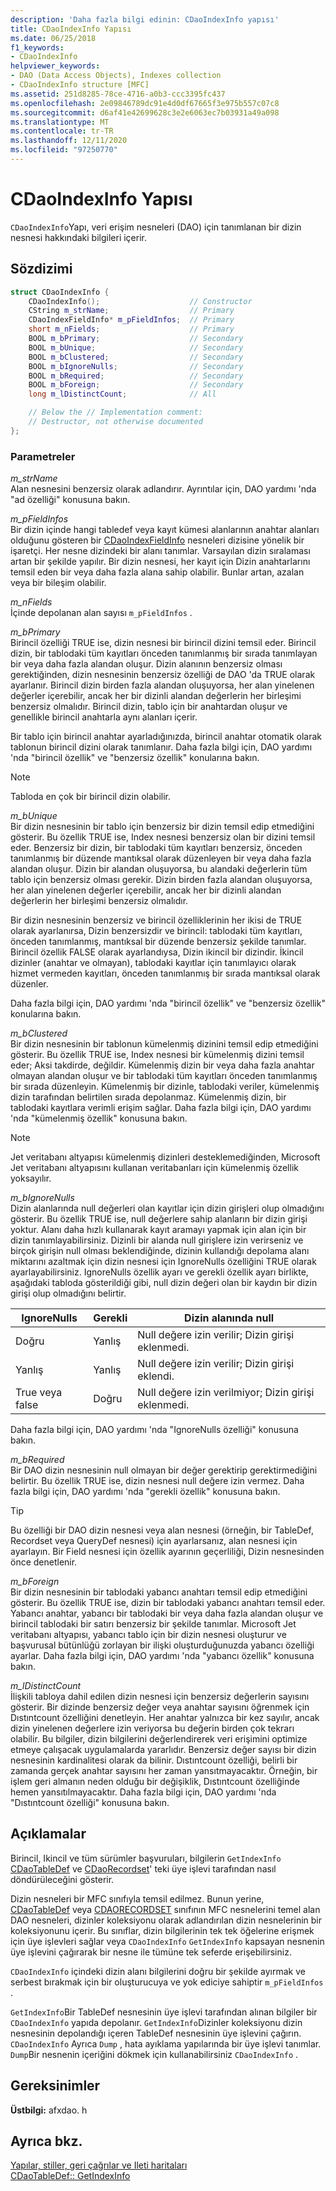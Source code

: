```yaml
---
description: 'Daha fazla bilgi edinin: CDaoIndexInfo yapısı'
title: CDaoIndexInfo Yapısı
ms.date: 06/25/2018
f1_keywords:
- CDaoIndexInfo
helpviewer_keywords:
- DAO (Data Access Objects), Indexes collection
- CDaoIndexInfo structure [MFC]
ms.assetid: 251d8285-78ce-4716-a0b3-ccc3395fc437
ms.openlocfilehash: 2e09846789dc91e4d0df67665f3e975b557c07c8
ms.sourcegitcommit: d6af41e42699628c3e2e6063ec7b03931a49a098
ms.translationtype: MT
ms.contentlocale: tr-TR
ms.lasthandoff: 12/11/2020
ms.locfileid: "97250770"
---
```

# <a name="cdaoindexinfo-structure"></a>CDaoIndexInfo Yapısı

`CDaoIndexInfo`Yapı, veri erişim nesneleri (DAO) için tanımlanan bir dizin nesnesi hakkındaki bilgileri içerir.

## <a name="syntax"></a>Sözdizimi

```cpp
struct CDaoIndexInfo {
    CDaoIndexInfo();                    // Constructor
    CString m_strName;                  // Primary
    CDaoIndexFieldInfo* m_pFieldInfos;  // Primary
    short m_nFields;                    // Primary
    BOOL m_bPrimary;                    // Secondary
    BOOL m_bUnique;                     // Secondary
    BOOL m_bClustered;                  // Secondary
    BOOL m_bIgnoreNulls;                // Secondary
    BOOL m_bRequired;                   // Secondary
    BOOL m_bForeign;                    // Secondary
    long m_lDistinctCount;              // All

    // Below the // Implementation comment:
    // Destructor, not otherwise documented
};
```

### <a name="parameters"></a>Parametreler

*m_strName*<br/>
Alan nesnesini benzersiz olarak adlandırır. Ayrıntılar için, DAO yardımı 'nda "ad özelliği" konusuna bakın.

*m_pFieldInfos*<br/>
Bir dizin içinde hangi tabledef veya kayıt kümesi alanlarının anahtar alanları olduğunu gösteren bir [CDaoIndexFieldInfo](../../mfc/reference/cdaoindexfieldinfo-structure.md) nesneleri dizisine yönelik bir işaretçi. Her nesne dizindeki bir alanı tanımlar. Varsayılan dizin sıralaması artan bir şekilde yapılır. Bir dizin nesnesi, her kayıt için Dizin anahtarlarını temsil eden bir veya daha fazla alana sahip olabilir. Bunlar artan, azalan veya bir bileşim olabilir.

*m_nFields*<br/>
İçinde depolanan alan sayısı `m_pFieldInfos` .

*m_bPrimary*<br/>
Birincil özelliği TRUE ise, dizin nesnesi bir birincil dizini temsil eder. Birincil dizin, bir tablodaki tüm kayıtları önceden tanımlanmış bir sırada tanımlayan bir veya daha fazla alandan oluşur. Dizin alanının benzersiz olması gerektiğinden, dizin nesnesinin benzersiz özelliği de DAO 'da TRUE olarak ayarlanır. Birincil dizin birden fazla alandan oluşuyorsa, her alan yinelenen değerler içerebilir, ancak her bir dizinli alandan değerlerin her birleşimi benzersiz olmalıdır. Birincil dizin, tablo için bir anahtardan oluşur ve genellikle birincil anahtarla aynı alanları içerir.

Bir tablo için birincil anahtar ayarladığınızda, birincil anahtar otomatik olarak tablonun birincil dizini olarak tanımlanır. Daha fazla bilgi için, DAO yardımı 'nda "birincil özellik" ve "benzersiz özellik" konularına bakın.

> [!NOTE]
> Tabloda en çok bir birincil dizin olabilir.

*m_bUnique*<br/>
Bir dizin nesnesinin bir tablo için benzersiz bir dizin temsil edip etmediğini gösterir. Bu özellik TRUE ise, Index nesnesi benzersiz olan bir dizini temsil eder. Benzersiz bir dizin, bir tablodaki tüm kayıtları benzersiz, önceden tanımlanmış bir düzende mantıksal olarak düzenleyen bir veya daha fazla alandan oluşur. Dizin bir alandan oluşuyorsa, bu alandaki değerlerin tüm tablo için benzersiz olması gerekir. Dizin birden fazla alandan oluşuyorsa, her alan yinelenen değerler içerebilir, ancak her bir dizinli alandan değerlerin her birleşimi benzersiz olmalıdır.

Bir dizin nesnesinin benzersiz ve birincil özelliklerinin her ikisi de TRUE olarak ayarlanırsa, Dizin benzersizdir ve birincil: tablodaki tüm kayıtları, önceden tanımlanmış, mantıksal bir düzende benzersiz şekilde tanımlar. Birincil özellik FALSE olarak ayarlandıysa, Dizin ikincil bir dizindir. İkincil dizinler (anahtar ve olmayan), tablodaki kayıtlar için tanımlayıcı olarak hizmet vermeden kayıtları, önceden tanımlanmış bir sırada mantıksal olarak düzenler.

Daha fazla bilgi için, DAO yardımı 'nda "birincil özellik" ve "benzersiz özellik" konularına bakın.

*m_bClustered*<br/>
Bir dizin nesnesinin bir tablonun kümelenmiş dizinini temsil edip etmediğini gösterir. Bu özellik TRUE ise, Index nesnesi bir kümelenmiş dizini temsil eder; Aksi takdirde, değildir. Kümelenmiş dizin bir veya daha fazla anahtar olmayan alandan oluşur ve bir tablodaki tüm kayıtları önceden tanımlanmış bir sırada düzenleyin. Kümelenmiş bir dizinle, tablodaki veriler, kümelenmiş dizin tarafından belirtilen sırada depolanmaz. Kümelenmiş dizin, bir tablodaki kayıtlara verimli erişim sağlar. Daha fazla bilgi için, DAO yardımı 'nda "kümelenmiş özellik" konusuna bakın.

> [!NOTE]
> Jet veritabanı altyapısı kümelenmiş dizinleri desteklemediğinden, Microsoft Jet veritabanı altyapısını kullanan veritabanları için kümelenmiş özellik yoksayılır.

*m_bIgnoreNulls*<br/>
Dizin alanlarında null değerleri olan kayıtlar için dizin girişleri olup olmadığını gösterir. Bu özellik TRUE ise, null değerlere sahip alanların bir dizin girişi yoktur. Alanı daha hızlı kullanarak kayıt aramayı yapmak için alan için bir dizin tanımlayabilirsiniz. Dizinli bir alanda null girişlere izin verirseniz ve birçok girişin null olması beklendiğinde, dizinin kullandığı depolama alanı miktarını azaltmak için dizin nesnesi için IgnoreNulls özelliğini TRUE olarak ayarlayabilirsiniz. IgnoreNulls özellik ayarı ve gerekli özellik ayarı birlikte, aşağıdaki tabloda gösterildiği gibi, null dizin değeri olan bir kaydın bir dizin girişi olup olmadığını belirtir.

|IgnoreNulls|Gerekli|Dizin alanında null|
|-----------------|--------------|-------------------------|
|Doğru|Yanlış|Null değere izin verilir; Dizin girişi eklenmedi.|
|Yanlış|Yanlış|Null değere izin verilir; Dizin girişi eklendi.|
|True veya false|Doğru|Null değere izin verilmiyor; Dizin girişi eklenmedi.|

Daha fazla bilgi için, DAO yardımı 'nda "IgnoreNulls özelliği" konusuna bakın.

*m_bRequired*<br/>
Bir DAO dizin nesnesinin null olmayan bir değer gerektirip gerektirmediğini belirtir. Bu özellik TRUE ise, dizin nesnesi null değere izin vermez. Daha fazla bilgi için, DAO yardımı 'nda "gerekli özellik" konusuna bakın.

> [!TIP]
> Bu özelliği bir DAO dizin nesnesi veya alan nesnesi (örneğin, bir TableDef, Recordset veya QueryDef nesnesi) için ayarlarsanız, alan nesnesi için ayarlayın. Bir Field nesnesi için özellik ayarının geçerliliği, Dizin nesnesinden önce denetlenir.

*m_bForeign*<br/>
Bir dizin nesnesinin bir tablodaki yabancı anahtarı temsil edip etmediğini gösterir. Bu özellik TRUE ise, dizin bir tablodaki yabancı anahtarı temsil eder. Yabancı anahtar, yabancı bir tablodaki bir veya daha fazla alandan oluşur ve birincil tablodaki bir satırı benzersiz bir şekilde tanımlar. Microsoft Jet veritabanı altyapısı, yabancı tablo için bir dizin nesnesi oluşturur ve başvurusal bütünlüğü zorlayan bir ilişki oluşturduğunuzda yabancı özelliği ayarlar. Daha fazla bilgi için, DAO yardımı 'nda "yabancı özellik" konusuna bakın.

*m_lDistinctCount*<br/>
İlişkili tabloya dahil edilen dizin nesnesi için benzersiz değerlerin sayısını gösterir. Bir dizinde benzersiz değer veya anahtar sayısını öğrenmek için Dıstıntcount özelliğini denetleyin. Her anahtar yalnızca bir kez sayılır, ancak dizin yinelenen değerlere izin veriyorsa bu değerin birden çok tekrarı olabilir. Bu bilgiler, dizin bilgilerini değerlendirerek veri erişimini optimize etmeye çalışacak uygulamalarda yararlıdır. Benzersiz değer sayısı bir dizin nesnesinin kardinalitesi olarak da bilinir. Dıstıntcount özelliği, belirli bir zamanda gerçek anahtar sayısını her zaman yansıtmayacaktır. Örneğin, bir işlem geri almanın neden olduğu bir değişiklik, Dıstıntcount özelliğinde hemen yansıtılmayacaktır. Daha fazla bilgi için, DAO yardımı 'nda "Dıstıntcount özelliği" konusuna bakın.

## <a name="remarks"></a>Açıklamalar

Birincil, Ikincil ve tüm sürümler başvuruları, bilgilerin `GetIndexInfo` [CDaoTableDef](../../mfc/reference/cdaotabledef-class.md#getindexinfo) ve [CDaoRecordset](../../mfc/reference/cdaorecordset-class.md#getindexinfo)' teki üye işlevi tarafından nasıl döndürüleceğini gösterir.

Dizin nesneleri bir MFC sınıfıyla temsil edilmez. Bunun yerine, [CDaoTableDef](../../mfc/reference/cdaotabledef-class.md) veya [CDAORECORDSET](../../mfc/reference/cdaorecordset-class.md) sınıfının MFC nesnelerini temel alan DAO nesneleri, dizinler koleksiyonu olarak adlandırılan dizin nesnelerinin bir koleksiyonunu içerir. Bu sınıflar, dizin bilgilerinin tek tek öğelerine erişmek için üye işlevleri sağlar veya `CDaoIndexInfo` `GetIndexInfo` kapsayan nesnenin üye işlevini çağırarak bir nesne ile tümüne tek seferde erişebilirsiniz.

`CDaoIndexInfo` içindeki dizin alanı bilgilerini doğru bir şekilde ayırmak ve serbest bırakmak için bir oluşturucuya ve yok ediciye sahiptir `m_pFieldInfos` .

`GetIndexInfo`Bir TableDef nesnesinin üye işlevi tarafından alınan bilgiler bir `CDaoIndexInfo` yapıda depolanır. `GetIndexInfo`Dizinler koleksiyonu dizin nesnesinin depolandığı içeren TableDef nesnesinin üye işlevini çağırın. `CDaoIndexInfo` Ayrıca `Dump` , hata ayıklama yapılarında bir üye işlevi tanımlar. `Dump`Bir nesnenin içeriğini dökmek için kullanabilirsiniz `CDaoIndexInfo` .

## <a name="requirements"></a>Gereksinimler

**Üstbilgi:** afxdao. h

## <a name="see-also"></a>Ayrıca bkz.

[Yapılar, stiller, geri çağrılar ve Ileti haritaları](../../mfc/reference/structures-styles-callbacks-and-message-maps.md)<br/>
[CDaoTableDef:: GetIndexInfo](../../mfc/reference/cdaotabledef-class.md#getindexinfo)
